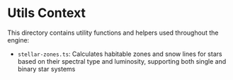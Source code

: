 # Utils Context

This directory contains utility functions and helpers used throughout the engine:

- `stellar-zones.ts`: Calculates habitable zones and snow lines for stars based on their spectral type and luminosity, supporting both single and binary star systems 